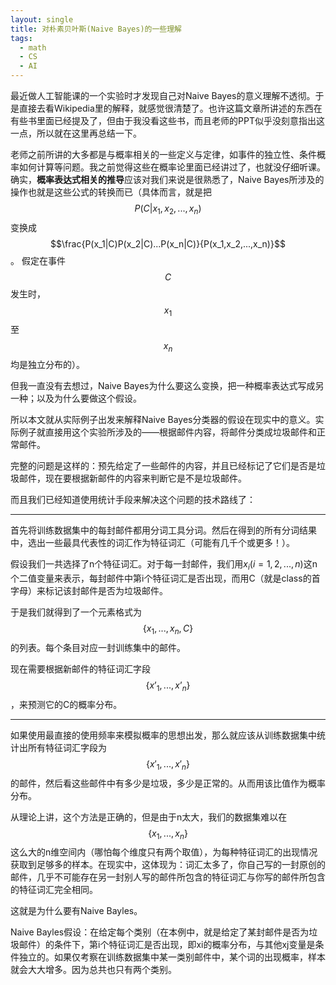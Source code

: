 ```yaml
---
layout: single
title: 对朴素贝叶斯(Naive Bayes)的一些理解
tags:
  - math
  - CS
  - AI
---
```




最近做人工智能课的一个实验时才发现自己对Naive Bayes的意义理解不透彻。于是直接去看Wikipedia里的解释，就感觉很清楚了。也许这篇文章所讲述的东西在有些书里面已经提及了，但由于我没看这些书，而且老师的PPT似乎没刻意指出这一点，所以就在这里再总结一下。

老师之前所讲的大多都是与概率相关的一些定义与定律，如事件的独立性、条件概率如何计算等问题。我之前觉得这些在概率论里面已经讲过了，也就没仔细听课。确实，**概率表达式相关的推导**应该对我们来说是很熟悉了，Naive Bayes所涉及的操作也就是这些公式的转换而已（具体而言，就是把
$$P(C|x_1,x_2,...,x_n)$$
变换成
$$\frac{P(x_1|C)P(x_2|C)...P(x_n|C)}{P(x_1,x_2,...,x_n)}$$。
假定在事件$$C$$发生时，$$x_1$$至$$x_n$$均是独立分布的）。

但我一直没有去想过，Naive Bayes为什么要这么变换，把一种概率表达式写成另一种；以及为什么要做这个假设。

所以本文就从实际例子出发来解释Naive Bayes分类器的假设在现实中的意义。实际例子就直接用这个实验所涉及的——根据邮件内容，将邮件分类成垃圾邮件和正常邮件。

完整的问题是这样的：预先给定了一些邮件的内容，并且已经标记了它们是否是垃圾邮件，现在要根据新邮件的内容来判断它是不是垃圾邮件。

而且我们已经知道使用统计手段来解决这个问题的技术路线了：

---

首先将训练数据集中的每封邮件都用分词工具分词。然后在得到的所有分词结果中，选出一些最具代表性的词汇作为特征词汇（可能有几千个或更多！）。

假设我们一共选择了n个特征词汇。对于每一封邮件，我们用$x_i(i=1,2,...,n)$这n个二值变量来表示，每封邮件中第i个特征词汇是否出现，而用C（就是class的首字母）来标记该封邮件是否为垃圾邮件。

于是我们就得到了一个元素格式为$$\{x_1,...,x_n,C\}$$的列表。每个条目对应一封训练集中的邮件。

现在需要根据新邮件的特征词汇字段$$\{x’_1,...,x’_n\}$$，来预测它的C的概率分布。

---

如果使用最直接的使用频率来模拟概率的思想出发，那么就应该从训练数据集中统计出所有特征词汇字段为$$\{x'_1,...,x'_n\}$$的邮件，然后看这些邮件中有多少是垃圾，多少是正常的。从而用该比值作为概率分布。

从理论上讲，这个方法是正确的，但是由于n太大，我们的数据集难以在$$\{x_1,...,x_n\}$$这么大的n维空间内（哪怕每个维度只有两个取值），为每种特征词汇的出现情况获取到足够多的样本。在现实中，这体现为：词汇太多了，你自己写的一封原创的邮件，几乎不可能存在另一封别人写的邮件所包含的特征词汇与你写的邮件所包含的特征词汇完全相同。

这就是为什么要有Naive Bayles。

Naive Bayles假设：在给定每个类别（在本例中，就是给定了某封邮件是否为垃圾邮件）的条件下，第i个特征词汇是否出现，即xi的概率分布，与其他xj变量是条件独立的。如果仅考察在训练数据集中某一类别邮件中，某个词的出现概率，样本就会大大增多。因为总共也只有两个类别。